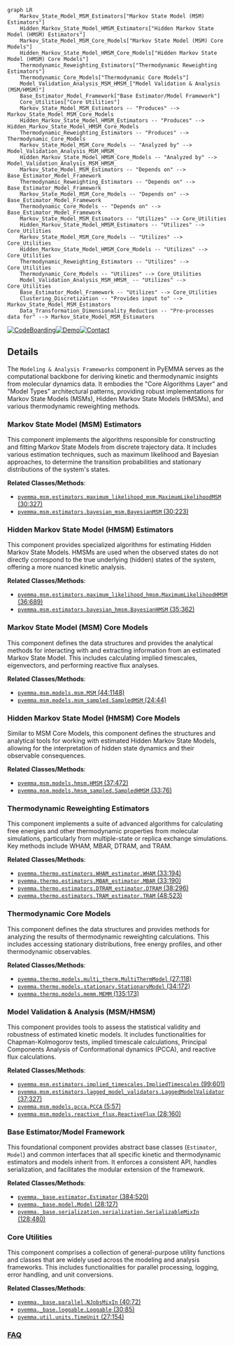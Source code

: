 ```mermaid
graph LR
    Markov_State_Model_MSM_Estimators["Markov State Model (MSM) Estimators"]
    Hidden_Markov_State_Model_HMSM_Estimators["Hidden Markov State Model (HMSM) Estimators"]
    Markov_State_Model_MSM_Core_Models["Markov State Model (MSM) Core Models"]
    Hidden_Markov_State_Model_HMSM_Core_Models["Hidden Markov State Model (HMSM) Core Models"]
    Thermodynamic_Reweighting_Estimators["Thermodynamic Reweighting Estimators"]
    Thermodynamic_Core_Models["Thermodynamic Core Models"]
    Model_Validation_Analysis_MSM_HMSM_["Model Validation & Analysis (MSM/HMSM)"]
    Base_Estimator_Model_Framework["Base Estimator/Model Framework"]
    Core_Utilities["Core Utilities"]
    Markov_State_Model_MSM_Estimators -- "Produces" --> Markov_State_Model_MSM_Core_Models
    Hidden_Markov_State_Model_HMSM_Estimators -- "Produces" --> Hidden_Markov_State_Model_HMSM_Core_Models
    Thermodynamic_Reweighting_Estimators -- "Produces" --> Thermodynamic_Core_Models
    Markov_State_Model_MSM_Core_Models -- "Analyzed by" --> Model_Validation_Analysis_MSM_HMSM_
    Hidden_Markov_State_Model_HMSM_Core_Models -- "Analyzed by" --> Model_Validation_Analysis_MSM_HMSM_
    Markov_State_Model_MSM_Estimators -- "Depends on" --> Base_Estimator_Model_Framework
    Thermodynamic_Reweighting_Estimators -- "Depends on" --> Base_Estimator_Model_Framework
    Markov_State_Model_MSM_Core_Models -- "Depends on" --> Base_Estimator_Model_Framework
    Thermodynamic_Core_Models -- "Depends on" --> Base_Estimator_Model_Framework
    Markov_State_Model_MSM_Estimators -- "Utilizes" --> Core_Utilities
    Hidden_Markov_State_Model_HMSM_Estimators -- "Utilizes" --> Core_Utilities
    Markov_State_Model_MSM_Core_Models -- "Utilizes" --> Core_Utilities
    Hidden_Markov_State_Model_HMSM_Core_Models -- "Utilizes" --> Core_Utilities
    Thermodynamic_Reweighting_Estimators -- "Utilizes" --> Core_Utilities
    Thermodynamic_Core_Models -- "Utilizes" --> Core_Utilities
    Model_Validation_Analysis_MSM_HMSM_ -- "Utilizes" --> Core_Utilities
    Base_Estimator_Model_Framework -- "Utilizes" --> Core_Utilities
    Clustering_Discretization -- "Provides input to" --> Markov_State_Model_MSM_Estimators
    Data_Transformation_Dimensionality_Reduction -- "Pre-processes data for" --> Markov_State_Model_MSM_Estimators
```

[![CodeBoarding](https://img.shields.io/badge/Generated%20by-CodeBoarding-9cf?style=flat-square)](https://github.com/CodeBoarding/GeneratedOnBoardings)[![Demo](https://img.shields.io/badge/Try%20our-Demo-blue?style=flat-square)](https://www.codeboarding.org/demo)[![Contact](https://img.shields.io/badge/Contact%20us%20-%20contact@codeboarding.org-lightgrey?style=flat-square)](mailto:contact@codeboarding.org)

## Details

The `Modeling & Analysis Frameworks` component in PyEMMA serves as the computational backbone for deriving kinetic and thermodynamic insights from molecular dynamics data. It embodies the "Core Algorithms Layer" and "Model Types" architectural patterns, providing robust implementations for Markov State Models (MSMs), Hidden Markov State Models (HMSMs), and various thermodynamic reweighting methods.

### Markov State Model (MSM) Estimators
This component implements the algorithms responsible for constructing and fitting Markov State Models from discrete trajectory data. It includes various estimation techniques, such as maximum likelihood and Bayesian approaches, to determine the transition probabilities and stationary distributions of the system's states.


**Related Classes/Methods**:

- <a href="https://github.com/markovmodel/pyemma/blob/devel/pyemma/msm/estimators/maximum_likelihood_msm.py#L30-L327" target="_blank" rel="noopener noreferrer">`pyemma.msm.estimators.maximum_likelihood_msm.MaximumLikelihoodMSM` (30:327)</a>
- <a href="https://github.com/markovmodel/pyemma/blob/devel/pyemma/msm/estimators/bayesian_msm.py#L30-L223" target="_blank" rel="noopener noreferrer">`pyemma.msm.estimators.bayesian_msm.BayesianMSM` (30:223)</a>


### Hidden Markov State Model (HMSM) Estimators
This component provides specialized algorithms for estimating Hidden Markov State Models. HMSMs are used when the observed states do not directly correspond to the true underlying (hidden) states of the system, offering a more nuanced kinetic analysis.


**Related Classes/Methods**:

- <a href="https://github.com/markovmodel/pyemma/blob/devel/pyemma/msm/estimators/maximum_likelihood_hmsm.py#L36-L689" target="_blank" rel="noopener noreferrer">`pyemma.msm.estimators.maximum_likelihood_hmsm.MaximumLikelihoodHMSM` (36:689)</a>
- <a href="https://github.com/markovmodel/pyemma/blob/devel/pyemma/msm/estimators/bayesian_hmsm.py#L35-L362" target="_blank" rel="noopener noreferrer">`pyemma.msm.estimators.bayesian_hmsm.BayesianHMSM` (35:362)</a>


### Markov State Model (MSM) Core Models
This component defines the data structures and provides the analytical methods for interacting with and extracting information from an estimated Markov State Model. This includes calculating implied timescales, eigenvectors, and performing reactive flux analyses.


**Related Classes/Methods**:

- <a href="https://github.com/markovmodel/pyemma/blob/devel/pyemma/msm/models/msm.py#L44-L1148" target="_blank" rel="noopener noreferrer">`pyemma.msm.models.msm.MSM` (44:1148)</a>
- <a href="https://github.com/markovmodel/pyemma/blob/devel/pyemma/msm/models/msm_sampled.py#L24-L44" target="_blank" rel="noopener noreferrer">`pyemma.msm.models.msm_sampled.SampledMSM` (24:44)</a>


### Hidden Markov State Model (HMSM) Core Models
Similar to MSM Core Models, this component defines the structures and analytical tools for working with estimated Hidden Markov State Models, allowing for the interpretation of hidden state dynamics and their observable consequences.


**Related Classes/Methods**:

- <a href="https://github.com/markovmodel/pyemma/blob/devel/pyemma/msm/models/hmsm.py#L37-L472" target="_blank" rel="noopener noreferrer">`pyemma.msm.models.hmsm.HMSM` (37:472)</a>
- <a href="https://github.com/markovmodel/pyemma/blob/devel/pyemma/msm/models/hmsm_sampled.py#L33-L76" target="_blank" rel="noopener noreferrer">`pyemma.msm.models.hmsm_sampled.SampledHMSM` (33:76)</a>


### Thermodynamic Reweighting Estimators
This component implements a suite of advanced algorithms for calculating free energies and other thermodynamic properties from molecular simulations, particularly from multiple-state or replica exchange simulations. Key methods include WHAM, MBAR, DTRAM, and TRAM.


**Related Classes/Methods**:

- <a href="https://github.com/markovmodel/pyemma/blob/devel/pyemma/thermo/estimators/WHAM_estimator.py#L33-L194" target="_blank" rel="noopener noreferrer">`pyemma.thermo.estimators.WHAM_estimator.WHAM` (33:194)</a>
- <a href="https://github.com/markovmodel/pyemma/blob/devel/pyemma/thermo/estimators/MBAR_estimator.py#L33-L190" target="_blank" rel="noopener noreferrer">`pyemma.thermo.estimators.MBAR_estimator.MBAR` (33:190)</a>
- <a href="https://github.com/markovmodel/pyemma/blob/devel/pyemma/thermo/estimators/DTRAM_estimator.py#L38-L296" target="_blank" rel="noopener noreferrer">`pyemma.thermo.estimators.DTRAM_estimator.DTRAM` (38:296)</a>
- <a href="https://github.com/markovmodel/pyemma/blob/devel/pyemma/thermo/estimators/TRAM_estimator.py#L48-L523" target="_blank" rel="noopener noreferrer">`pyemma.thermo.estimators.TRAM_estimator.TRAM` (48:523)</a>


### Thermodynamic Core Models
This component defines the data structures and provides methods for analyzing the results of thermodynamic reweighting calculations. This includes accessing stationary distributions, free energy profiles, and other thermodynamic observables.


**Related Classes/Methods**:

- <a href="https://github.com/markovmodel/pyemma/blob/devel/pyemma/thermo/models/multi_therm.py#L27-L118" target="_blank" rel="noopener noreferrer">`pyemma.thermo.models.multi_therm.MultiThermModel` (27:118)</a>
- <a href="https://github.com/markovmodel/pyemma/blob/devel/pyemma/thermo/models/stationary.py#L34-L172" target="_blank" rel="noopener noreferrer">`pyemma.thermo.models.stationary.StationaryModel` (34:172)</a>
- <a href="https://github.com/markovmodel/pyemma/blob/devel/pyemma/thermo/models/memm.py#L135-L173" target="_blank" rel="noopener noreferrer">`pyemma.thermo.models.memm.MEMM` (135:173)</a>


### Model Validation & Analysis (MSM/HMSM)
This component provides tools to assess the statistical validity and robustness of estimated kinetic models. It includes functionalities for Chapman-Kolmogorov tests, implied timescale calculations, Principal Components Analysis of Conformational dynamics (PCCA), and reactive flux calculations.


**Related Classes/Methods**:

- <a href="https://github.com/markovmodel/pyemma/blob/devel/pyemma/msm/estimators/implied_timescales.py#L99-L601" target="_blank" rel="noopener noreferrer">`pyemma.msm.estimators.implied_timescales.ImpliedTimescales` (99:601)</a>
- <a href="https://github.com/markovmodel/pyemma/blob/devel/pyemma/msm/estimators/lagged_model_validators.py#L37-L327" target="_blank" rel="noopener noreferrer">`pyemma.msm.estimators.lagged_model_validators.LaggedModelValidator` (37:327)</a>
- <a href="https://github.com/markovmodel/pyemma/blob/devel/pyemma/msm/models/pcca.py#L5-L57" target="_blank" rel="noopener noreferrer">`pyemma.msm.models.pcca.PCCA` (5:57)</a>
- <a href="https://github.com/markovmodel/pyemma/blob/devel/pyemma/msm/models/reactive_flux.py#L28-L160" target="_blank" rel="noopener noreferrer">`pyemma.msm.models.reactive_flux.ReactiveFlux` (28:160)</a>


### Base Estimator/Model Framework
This foundational component provides abstract base classes (`Estimator`, `Model`) and common interfaces that all specific kinetic and thermodynamic estimators and models inherit from. It enforces a consistent API, handles serialization, and facilitates the modular extension of the framework.


**Related Classes/Methods**:

- <a href="https://github.com/markovmodel/pyemma/blob/devel/pyemma/_base/estimator.py#L384-L520" target="_blank" rel="noopener noreferrer">`pyemma._base.estimator.Estimator` (384:520)</a>
- <a href="https://github.com/markovmodel/pyemma/blob/devel/pyemma/_base/model.py#L28-L127" target="_blank" rel="noopener noreferrer">`pyemma._base.model.Model` (28:127)</a>
- <a href="https://github.com/markovmodel/pyemma/blob/devel/pyemma/_base/serialization/serialization.py#L128-L480" target="_blank" rel="noopener noreferrer">`pyemma._base.serialization.serialization.SerializableMixIn` (128:480)</a>


### Core Utilities
This component comprises a collection of general-purpose utility functions and classes that are widely used across the modeling and analysis frameworks. This includes functionalities for parallel processing, logging, error handling, and unit conversions.


**Related Classes/Methods**:

- <a href="https://github.com/markovmodel/pyemma/blob/devel/pyemma/_base/parallel.py#L40-L72" target="_blank" rel="noopener noreferrer">`pyemma._base.parallel.NJobsMixIn` (40:72)</a>
- <a href="https://github.com/markovmodel/pyemma/blob/devel/pyemma/_base/loggable.py#L30-L85" target="_blank" rel="noopener noreferrer">`pyemma._base.loggable.Loggable` (30:85)</a>
- <a href="https://github.com/markovmodel/pyemma/blob/devel/pyemma/util/units.py#L27-L154" target="_blank" rel="noopener noreferrer">`pyemma.util.units.TimeUnit` (27:154)</a>




### [FAQ](https://github.com/CodeBoarding/GeneratedOnBoardings/tree/main?tab=readme-ov-file#faq)